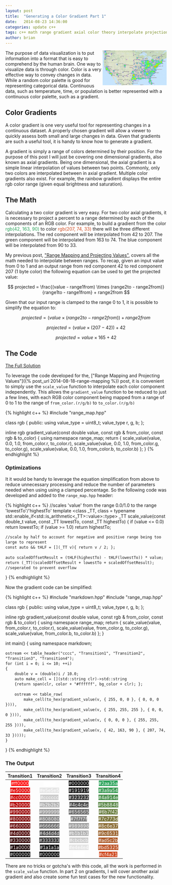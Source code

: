 ```yaml
---
layout: post
title:  "Generating a Color Gradient Part 1"
date:   2014-08-23 14:36:00
categories: update c++
tags: c++ math range gradient axial color theory interpolate projection 
author: brian
---
```


[<img src="/assets/heat_map_example.png" alt="heat map" width="200" style="float:right;">](http://onemilliontweetmap.com/)
The purpose of data visualization is to put information into a format that is easy to comprehend by the human brain. One way to visualize data is through color. Color is a very effective way to convey changes in data. While a random color palette is good for representing categorical data. Continuous data, such as temperature, time, or population is better represented with a continuous color palette, such as a gradient.

## Color Gradients

A color gradient is one very useful tool for representing changes in a continuous dataset. A properly chosen gradient will allow a viewer to quickly assess both small and large changes in data. Given that gradients are such a useful tool, it is handy to know how to generate a gradient.

A gradient is simply a range of colors determined by their position. For the purpose of this post I will just be covering one dimensional gradients, also known as axial gradients. Being one dimensional, the axial gradient is a simple linear interpolation of values between two points. Commonly, only two colors are interpolated between in axial gradient. Multiple color gradients also exist. For example, the rainbow gradient displays the entire rgb color range (given equal brightness and saturation).

## The Math

Calculating a two color gradient is very easy. For two color axial gradients, it is necessary to project a percent to a range determined by each of the components of an RGB color. For example, to build a gradient from the color <span style="color:#2aa35a;">rgb(42, 163, 90)</span> to color <span style="color:#cf4a21;">rgb(207, 74, 33)</span> there will be three different interpolations. The red component will be interpolated from 42 to 207. The green component will be interpolated from 163 to 74. The blue component will be interpolated from 90 to 33.

My previous post, ["Range Mapping and Projecting Values"](/update/c++/2014/08/18/range-mapping/), covers all the math needed to interpolate between ranges. To recap, given an input value from 0 to 1 and an output range from red component 42 to red component 207 (1 byte color) the following equation can be used to get the projected value:

$$ projected = \frac{(value - range1from) \times (range2to - range2from)}{range1to - range1from} + range2from $$

Given that our input range is clamped to the range 0 to 1, it is possible to simplify the equation to:

$$ projected = (value \times (range2to - range2from)) + range2from $$

$$ projected = (value \times (207 - 42)) + 42 $$

$$ projected = value \times 165 + 42 $$

## The Code

[The Full Solution](https://github.com/brianrackle/brainstem_breakfast/blob/master/BrainstemBreakfast/BrainstemBreakfast/gradient.hpp)

To leverage the code developed for the, ["Range Mapping and Projecting Values"]({% post_url 2014-08-18-range-mapping %}) post, it is convenient to simply use the `scale_value` function to interpolate each color component independently. This allows the `gradient_value` function to be reduced to just a few lines, with each RGB color component being mapped from a range of 0 to 1 to the range of `from_color.(r/g/b)` to `to_color.(r/g/b)`

{% highlight c++ %}
#include "range_map.hpp"

class rgb
{
public:
	using value_type = uint8_t;
	value_type r, g, b;
};

inline rgb gradient_value(const double value, const rgb & from_color, const rgb & to_color)
{
	using namespace range_map;
	return {
		scale_value(value, 0.0, 1.0, from_color.r, to_color.r),
		scale_value(value, 0.0, 1.0, from_color.g, to_color.g),
		scale_value(value, 0.0, 1.0, from_color.b, to_color.b) };
}
{% endhighlight %}

### Optimizations

It it would be handy to leverage the equation simplification from above to reduce unnecessary processing and reduce the number of parameters needed when using using a clamped percentage. So the following code was developed and added to the `range_map.hpp` header:

{% highlight c++ %}
//scales 'value' from the range 0.0/1.0 to the range 'lowestTo'/'highestTo'
template <class _TT,
class = typename std::enable_if<std::is_arithmetic<_TT>::value>::type>
	_TT scale_value(const double_t value, const _TT lowestTo, const _TT highestTo)
{
	if (value <= 0.0)
		return lowestTo;
	if (value >= 1.0)
		return highestTo;

	//scale by half to account for negative and positive range being too large to represent
	const auto && tHLF = [](_TT v){ return v / 2; };

	auto scaledOffsetResult = (tHLF(highestTo) - tHLF(lowestTo)) * value;
	return (_TT)(scaledOffsetResult + lowestTo + scaledOffsetResult); //seperated to prevent overflow
}
{% endhighlight %}	

Now the gradient code can be simplified:

{% highlight c++ %}
#include "markdown.hpp"
#include "range_map.hpp"

class rgb
{
public:
	using value_type = uint8_t;
	value_type r, g, b;
};

inline rgb gradient_value(const double value, const rgb & from_color, const rgb & to_color)
{
	using namespace range_map;
	return {
		scale_value(value, from_color.r, to_color.r),
		scale_value(value, from_color.g, to_color.g),
		scale_value(value, from_color.b, to_color.b) };
}

int main()
{
	using namespace markdown;

	ostream << table_header("cccc", "Transition1", "Transition2", "Transition3", "Transition4");
	for (int i = 0; i <= 10; ++i)
	{
		double v = (double)i / 10.0;
		auto make_cell = [](std::string clr)->std::string
		{return span(clr, color + "#ffffff", bg_color + clr); };

		ostream << table_row(
			make_cell(to_hex(gradient_value(v, { 255, 0, 0 }, { 0, 0, 0 }))),
			make_cell(to_hex(gradient_value(v, { 255, 255, 255 }, { 0, 0, 0 }))),
			make_cell(to_hex(gradient_value(v, { 0, 0, 0 }, { 255, 255, 255 }))),
			make_cell(to_hex(gradient_value(v, { 42, 163, 90 }, { 207, 74, 33 }))));
	}
}
{% endhighlight %}

### The Output

| Transition1 | Transition2 | Transition3 | Transition4 |
|:---:|:---:|:---:|:---: |
| <span style="color:#ffffff;background-color:#ff0000;">#ff0000</span>  | <span style="color:#ffffff;background-color:#ffffff;">#ffffff</span>  | <span style="color:#ffffff;background-color:#000000;">#000000</span>  | <span style="color:#ffffff;background-color:#2aa35a;">#2aa35a</span> |
| <span style="color:#ffffff;background-color:#e50000;">#e50000</span>  | <span style="color:#ffffff;background-color:#e5e5e5;">#e5e5e5</span>  | <span style="color:#ffffff;background-color:#191919;">#191919</span>  | <span style="color:#ffffff;background-color:#3a9a54;">#3a9a54</span> |
| <span style="color:#ffffff;background-color:#cc0000;">#cc0000</span>  | <span style="color:#ffffff;background-color:#cccccc;">#cccccc</span>  | <span style="color:#ffffff;background-color:#323232;">#323232</span>  | <span style="color:#ffffff;background-color:#4a914e;">#4a914e</span> |
| <span style="color:#ffffff;background-color:#b20000;">#b20000</span>  | <span style="color:#ffffff;background-color:#b2b2b2;">#b2b2b2</span>  | <span style="color:#ffffff;background-color:#4c4c4c;">#4c4c4c</span>  | <span style="color:#ffffff;background-color:#5b8848;">#5b8848</span> |
| <span style="color:#ffffff;background-color:#990000;">#990000</span>  | <span style="color:#ffffff;background-color:#999999;">#999999</span>  | <span style="color:#ffffff;background-color:#656565;">#656565</span>  | <span style="color:#ffffff;background-color:#6b7f42;">#6b7f42</span> |
| <span style="color:#ffffff;background-color:#800000;">#800000</span>  | <span style="color:#ffffff;background-color:#808080;">#808080</span>  | <span style="color:#ffffff;background-color:#7f7f7f;">#7f7f7f</span>  | <span style="color:#ffffff;background-color:#7c773d;">#7c773d</span> |
| <span style="color:#ffffff;background-color:#660000;">#660000</span>  | <span style="color:#ffffff;background-color:#666666;">#666666</span>  | <span style="color:#ffffff;background-color:#989898;">#989898</span>  | <span style="color:#ffffff;background-color:#8c6e37;">#8c6e37</span> |
| <span style="color:#ffffff;background-color:#4d0000;">#4d0000</span>  | <span style="color:#ffffff;background-color:#4d4d4d;">#4d4d4d</span>  | <span style="color:#ffffff;background-color:#b1b1b1;">#b1b1b1</span>  | <span style="color:#ffffff;background-color:#9c6531;">#9c6531</span> |
| <span style="color:#ffffff;background-color:#330000;">#330000</span>  | <span style="color:#ffffff;background-color:#333333;">#333333</span>  | <span style="color:#ffffff;background-color:#cbcbcb;">#cbcbcb</span>  | <span style="color:#ffffff;background-color:#ad5c2b;">#ad5c2b</span> |
| <span style="color:#ffffff;background-color:#1a0000;">#1a0000</span>  | <span style="color:#ffffff;background-color:#1a1a1a;">#1a1a1a</span>  | <span style="color:#ffffff;background-color:#e4e4e4;">#e4e4e4</span>  | <span style="color:#ffffff;background-color:#bd5325;">#bd5325</span> |
| <span style="color:#ffffff;background-color:#000000;">#000000</span>  | <span style="color:#ffffff;background-color:#000000;">#000000</span>  | <span style="color:#ffffff;background-color:#ffffff;">#ffffff</span>  | <span style="color:#ffffff;background-color:#cf4a21;">#cf4a21</span> |

There are no tricks or gotcha's with this code, all the work is performed in the `scale_value` function. In part 2 on gradients, I will cover another axial gradient and also create some fun test cases for the new functionality.